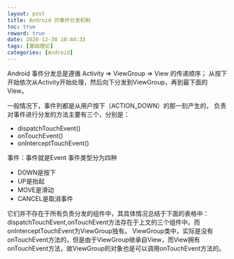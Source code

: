 ```yaml
---
layout: post
title: Android 的事件分发机制
toc: true
reward: true
date: 2020-12-30 10:44:33
tags: [基础理论]
categories: [Android]
---
```

Android 事件分发总是遵循 Activity => ViewGroup => View 的传递顺序；
从按下开始依次从Activity开始处理，然后向下分发到ViewGroup，再到最下面的View。

一般情况下，事件列都是从用户按下（ACTION_DOWN）的那一刻产生的，
负责对事件进行分发的方法主要有三个，分别是：
* dispatchTouchEvent()
* onTouchEvent()
* onInterceptTouchEvent()
  
事件：事件就是Event
事件类型分为四种
* DOWN是按下
* UP是抬起
* MOVE是滑动
* CANCEL是取消事件

它们并不存在于所有负责分发的组件中，其具体情况总结于下面的表格中：
dispatchTouchEvent,onTouchEvent方法存在于上文的三个组件中。而onInterceptTouchEvent为ViewGroup独有。
ViewGroup类中，实际是没有onTouchEvent方法的，但是由于ViewGroup继承自View，而View拥有onTouchEvent方法，故ViewGroup的对象也是可以调用onTouchEvent方法的。
